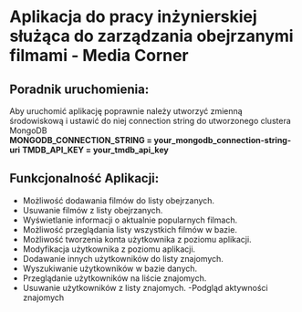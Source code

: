# **Aplikacja do pracy inżynierskiej służąca do zarządzania obejrzanymi filmami - Media Corner**
## **Poradnik uruchomienia:**
Aby uruchomić aplikację poprawnie należy utworzyć zmienną środowiskową i ustawić do niej connection string do utworzonego clustera MongoDB\
**MONGODB_CONNECTION_STRING = your_mongodb_connection-string-uri**
**TMDB_API_KEY = your_tmdb_api_key**

## **Funkcjonalność Aplikacji:**
- Możliwość dodawania filmów do listy obejrzanych.
- Usuwanie filmów z listy obejrzanych.
- Wyświetlanie informacji o aktualnie popularnych filmach.
- Możliwość przeglądania listy wszystkich filmów w bazie.
- Możliwość tworzenia konta użytkownika z poziomu aplikacji.
- Modyfikacja użytkownika z poziomu aplikacji.
- Dodawanie innych użytkowników do listy znajomych.
- Wyszukiwanie użytkowników w bazie danych.
- Przeglądanie użytkowników na liście znajomych.
- Usuwanie użytkowników z listy znajomych.
-Podgląd aktywności znajomych
